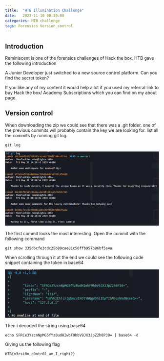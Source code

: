 ```yaml
---
title:  "HTB Illumination Challenge"
date:   2023-11-10 00:30:00 
categories: HTB challenge
tags: Forensics Version_control
---
```



## Introduction
Reminiscent is one of the forensics challenges of Hack the box. HTB gave the following introduction

A Junior Developer just switched to a new source control platform. Can you find the secret token?

If you like any of my content it would help a lot if you used my referral link to buy Hack the box/ Academy Subscriptions which you can find on my about page.

## Version control

When downloading the zip we could see that there was a .git folder. one of the previous commits will probably contain the key we are looking for. list all the commits by running git log.

```
git log
```
![Git log ](/assets/img/Illumination/Illumination_01.png)

The first commit looks the most interesting. Open the commit with the following command
```
git show 335d6cfe3cdc25b89cae81c50ffb957b86bf5a4a
```

When scrolling through it at the end we could see the following code snippet containing the token in base64

![Token found](/assets/img/Illumination/Illumination_02.png)

Then i decoded the string using base64

```
echo SFRCe3YzcnNpMG5fYzBudHIwbF9hbV9JX3JpZ2h0P30= | base64 -d
```

Giving us the following flag 

```
HTB{v3rsi0n_c0ntr0l_am_I_right?}
```